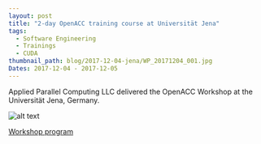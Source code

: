 ```yaml
---
layout: post
title: "2-day OpenACC training course at Universität Jena"
tags:
  - Software Engineering
  - Trainings
  - CUDA
thumbnail_path: blog/2017-12-04-jena/WP_20171204_001.jpg
Dates: 2017-12-04 - 2017-12-05
---
```


Applied Parallel Computing LLC delivered the OpenACC Workshop at the Universität Jena, Germany.

![alt text](\assets\img\blog\blog\2017-12-04-jena\WP_20171204_001.jpg "Logo Title Text 1")

[Workshop program](\assets\img\blog\2017-12-04-jena\ujena_program.pdf)
